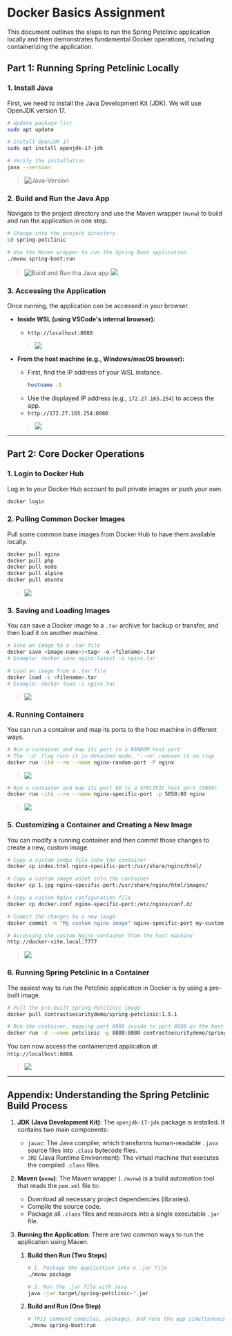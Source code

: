 # Docker Basics Assignment

This document outlines the steps to run the Spring Petclinic application locally and then demonstrates fundamental Docker operations, including containerizing the application.

## Part 1: Running Spring Petclinic Locally

### 1\. Install Java

First, we need to install the Java Development Kit (JDK). We will use OpenJDK version 17.

```bash
# Update package list
sudo apt update

# Install OpenJDK 17
sudo apt install openjdk-17-jdk

# Verify the installation
java --version
```
> ![Java-Version](screens/java-version.png)

### 2\. Build and Run the Java App

Navigate to the project directory and use the Maven wrapper (`mvnw`) to build and run the application in one step.

```bash
# Change into the project directory
cd spring-petclinic

# Use the Maven wrapper to run the Spring Boot application
./mvnw spring-boot:run
```
> ![Build and Run tha Java app](screens/run-local-app-1.png)
> ![](screens/run-local-app-2.png)

### 3\. Accessing the Application

Once running, the application can be accessed in your browser.

  * **Inside WSL (using VSCode's internal browser):**

      * `http://localhost:8080`
      > ![](screens/running-local-app-1.png)

  * **From the host machine (e.g., Windows/macOS browser):**

      * First, find the IP address of your WSL instance.
        ```bash
        hostname -I
        ```
      * Use the displayed IP address (e.g., `172.27.165.254`) to access the app.
      * `http://172.27.165.254:8080`
      > ![](screens/running-local-app-2.png)
-----

## Part 2: Core Docker Operations

### 1\. Login to Docker Hub

Log in to your Docker Hub account to pull private images or push your own.

```bash
docker login
```

### 2\. Pulling Common Docker Images

Pull some common base images from Docker Hub to have them available locally.

```bash
docker pull nginx
docker pull php
docker pull node
docker pull alpine
docker pull ubuntu
```
> ![](screens/pull-alpine.png)
### 3\. Saving and Loading Images

You can save a Docker image to a `.tar` archive for backup or transfer, and then load it on another machine.

```bash
# Save an image to a .tar file
docker save <image-name>:<tag> -o <filename>.tar
# Example: docker save nginx:latest -o nginx.tar

# Load an image from a .tar file
docker load -i <filename>.tar
# Example: docker load -i nginx.tar
```
> ![](screens/save-load-image.png)

### 4\. Running Containers

You can run a container and map its ports to the host machine in different ways.

```bash
# Run a container and map its port to a RANDOM host port
# The '-d' flag runs it in detached mode, '--rm' removes it on stop
docker run -itd --rm --name nginx-random-port -P nginx
```
> ![](screens/nginx-random-ports.png)
```bash
# Run a container and map its port 80 to a SPECIFIC host port (5050)
docker run -itd --rm --name nginx-specific-port -p 5050:80 nginx
```
> ![](screens/nginx-specific-ports.png)


### 5\. Customizing a Container and Creating a New Image

You can modify a running container and then commit those changes to create a new, custom image.

```bash
# Copy a custom index file into the container
docker cp index.html nginx-specific-port:/usr/share/nginx/html/

# Copy a custom image asset into the container
docker cp 1.jpg nginx-specific-port:/usr/share/nginx/html/images/

# Copy a custom Nginx configuration file
docker cp docker.conf nginx-specific-port:/etc/nginx/conf.d/

# Commit the changes to a new image
docker commit -m "My custom nginx image" nginx-specific-port my-custom-nginx:1.0

# Accessing the custom Nginx container from the host machine
http://docker-site.local:7777
```
> ![](screens/custom-nginx.png)


### 6\. Running Spring Petclinic in a Container

The easiest way to run the Petclinic application in Docker is by using a pre-built image.

```bash
# Pull the pre-built Spring Petclinic image
docker pull contrastsecuritydemo/spring-petclinic:1.5.1

# Run the container, mapping port 8080 inside to port 8888 on the host
docker run -d --name petclinic -p 8888:8080 contrastsecuritydemo/spring-petclinic:1.5.1

```

You can now access the containerized application at `http://localhost:8888`.
> ![](screens/petclinic-container.png)
-----

## Appendix: Understanding the Spring Petclinic Build Process

1.  **JDK (Java Development Kit)**: The `openjdk-17-jdk` package is installed. It contains two main components:

      * `javac`: The Java compiler, which transforms human-readable `.java` source files into `.class` bytecode files.
      * `JRE` (Java Runtime Environment): The virtual machine that executes the compiled `.class` files.

2.  **Maven (`mvnw`)**: The Maven wrapper (`./mvnw`) is a build automation tool that reads the `pom.xml` file to:

      * Download all necessary project dependencies (libraries).
      * Compile the source code.
      * Package all `.class` files and resources into a single executable `.jar` file.

3.  **Running the Application**: There are two common ways to run the application using Maven.

    1.  **Build then Run (Two Steps)**
        ```bash
        # 1. Package the application into a .jar file
        ./mvnw package

        # 2. Run the .jar file with Java
        java -jar target/spring-petclinic-*.jar
        ```
    2.  **Build and Run (One Step)**
        ```bash
        # This command compiles, packages, and runs the app simultaneously
        ./mvnw spring-boot:run
        ```
